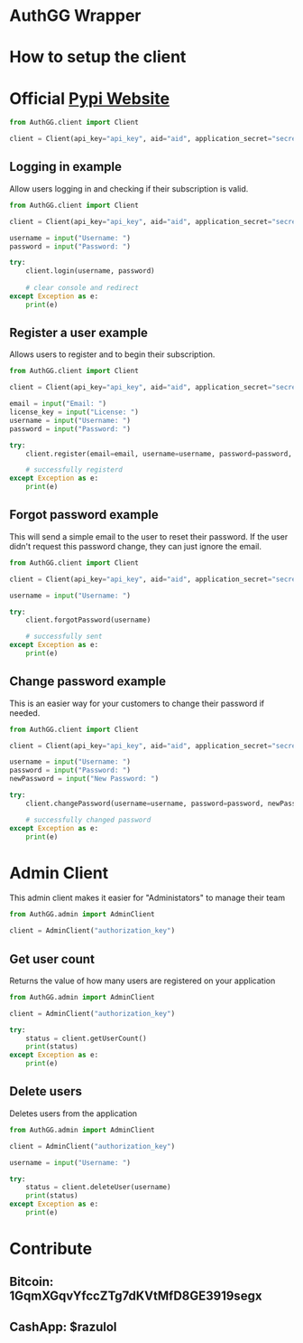 # AuthGG Wrapper
# How to setup the client

# Official [Pypi Website](https://pypi.org/project/AuthGG/)

```py
from AuthGG.client import Client

client = Client(api_key="api_key", aid="aid", application_secret="secret")
```
## Logging in example
Allow users logging in and checking if their subscription is valid.
```py
from AuthGG.client import Client

client = Client(api_key="api_key", aid="aid", application_secret="secret")

username = input("Username: ")
password = input("Password: ")

try:
	client.login(username, password)
	
	# clear console and redirect
except Exception as e:
	print(e)
```

## Register a user example
Allows users to register and to begin their subscription.
```py
from AuthGG.client import Client

client = Client(api_key="api_key", aid="aid", application_secret="secret")

email = input("Email: ")
license_key = input("License: ")
username = input("Username: ")
password = input("Password: ")

try:
	client.register(email=email, username=username, password=password, license_key=license_key)

	# successfully registerd
except Exception as e:
	print(e)

```

## Forgot password example

This will send a simple email to the user to reset their password. If the user didn't request this password change, they can just ignore the email.

```py
from AuthGG.client import Client

client = Client(api_key="api_key", aid="aid", application_secret="secret")

username = input("Username: ")

try:
	client.forgotPassword(username)

	# successfully sent
except Exception as e:
	print(e)
```

## Change password example
This is an easier way for your customers to change their password if needed.

```py
from AuthGG.client import Client

client = Client(api_key="api_key", aid="aid", application_secret="secret")

username = input("Username: ")
password = input("Password: ")
newPassword = input("New Password: ")

try:
	client.changePassword(username=username, password=password, newPassword=newPassword)

	# successfully changed password
except Exception as e:
	print(e)

```


# Admin Client

This admin client makes it easier for "Administators" to manage their team
```py
from AuthGG.admin import AdminClient

client = AdminClient("authorization_key")
```


## Get user count

Returns the value of how many users are registered on your application

```py
from AuthGG.admin import AdminClient

client = AdminClient("authorization_key")

try:
	status = client.getUserCount()
	print(status)
except Exception as e:
	print(e)

```

## Delete users
Deletes users from the application
```py
from AuthGG.admin import AdminClient

client = AdminClient("authorization_key")

username = input("Username: ")

try:
	status = client.deleteUser(username)
	print(status)
except Exception as e:
	print(e)
```

# Contribute
## Bitcoin: 1GqmXGqvYfccZTg7dKVtMfD8GE3919segx
## CashApp: $razulol
